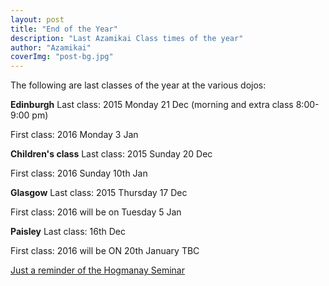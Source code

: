 ```yaml
---
layout: post
title: "End of the Year"
description: "Last Azamikai Class times of the year"
author: "Azamikai"
coverImg: "post-bg.jpg"
---
```


The following are last classes of the year at the various dojos:

**Edinburgh**
Last class: 2015 Monday 21 Dec (morning and extra class 8:00-9:00 pm) 

First class: 2016 Monday 3 Jan

**Children's class**
Last class: 2015 Sunday 20 Dec

First class: 2016 Sunday 10th Jan

**Glasgow**
Last class: 2015 Thursday 17 Dec 

First class: 2016 will be on Tuesday 5 Jan

**Paisley**
Last class: 16th Dec

First class: 2016 will be ON 20th January TBC 

<a href="http://www.azamikai.co.uk/2015/11/12/Hogmany-seminar.html">Just a reminder of the Hogmanay Seminar</a>
